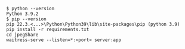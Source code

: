 


    $ python --version
    Python 3.9.2
    $ pip --version
    pip 22.3.<...>\Python\Python39\lib\site-packages\pip (python 3.9)
    pip install -r requirements.txt
    cd jpegShare
    waitress-serve --listen=*:<port> server:app